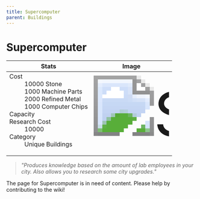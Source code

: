 ```yaml
---
title: Supercomputer
parent: Buildings
---
```

# Supercomputer

[//]: # (Pre-generated content)
<table><thead><tr><th>Stats</th><th>Image</th></tr></thead><tbody><tr><td><dl><dt>Cost</dt><dd>10000 Stone<br>1000 Machine Parts<br>2000 Refined Metal<br>1000 Computer Chips</dd><dt>Capacity</dt><dd></dd><dt>Research Cost</dt><dd>10000</dd><dt>Category</dt><dd>Unique Buildings</dd></dl></td><td><style>.building-image {width: 200px;height: 200px;overflow: hidden;position: relative;}.building-image img {image-rendering: pixelated;object-fit: none;transform: scale(10);transform-origin: left top;position: absolute;left: 0;top: 0;}</style><div class="building-image"><img style="object-position: -206px -1027px;" src="https://tfe2-wiki.github.io/assets/sprites.png" alt="Supercomputer Back"><img style="object-position: -184px -1027px;" src="https://tfe2-wiki.github.io/assets/sprites.png" alt="Supercomputer"></div></td></tr></tbody></table><blockquote><i>"Produces knowledge based on the amount of lab employees in your city. Also allows you to research some city upgrades."</i></blockquote>

The page for Supercomputer is in need of content. Please help by contributing to the wiki!
